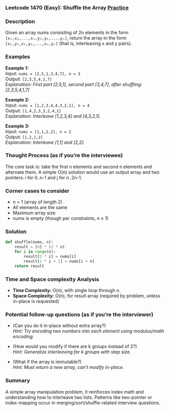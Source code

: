 ### Leetcode 1470 (Easy): Shuffle the Array [Practice](https://leetcode.com/problems/shuffle-the-array)

### Description  
Given an array nums consisting of 2n elements in the form `[x₁,x₂,...,xₙ,y₁,y₂,...,yₙ]`, return the array in the form `[x₁,y₁,x₂,y₂,...,xₙ,yₙ]` (that is, interleaving x and y pairs).

### Examples  
**Example 1:**  
Input: `nums = [2,5,1,3,4,7], n = 3`  
Output: `[2,3,5,4,1,7]`  
*Explanation: First part [2,5,1], second part [3,4,7], after shuffling: [2,3,5,4,1,7]*

**Example 2:**  
Input: `nums = [1,2,3,4,4,3,2,1], n = 4`  
Output: `[1,4,2,3,3,2,4,1]`  
*Explanation: Interleave [1,2,3,4] and [4,3,2,1].*

**Example 3:**  
Input: `nums = [1,1,2,2], n = 2`  
Output: `[1,2,1,2]`  
*Explanation: Interleave [1,1] and [2,2].*

### Thought Process (as if you’re the interviewee)  
The core task is: take the first n elements and second n elements and alternate them. A simple O(n) solution would use an output array and two pointers: i for 0..n-1 and j for n..2n-1.

### Corner cases to consider  
- n = 1 (array of length 2)
- All elements are the same
- Maximum array size
- nums is empty (though per constraints, n ≥ 1)

### Solution

```python
def shuffle(nums, n):
    result = [0] * (2 * n)
    for i in range(n):
        result[2 * i] = nums[i]
        result[2 * i + 1] = nums[i + n]
    return result
```

### Time and Space complexity Analysis  

- **Time Complexity:** O(n), with single loop through n.
- **Space Complexity:** O(n), for result array (required by problem, unless in-place is requested)

### Potential follow-up questions (as if you’re the interviewer)  

- (Can you do it in-place without extra array?)  
  *Hint: Try encoding two numbers into each element using modulus/math encoding.*

- (How would you modify if there are k groups instead of 2?)  
  *Hint: Generalize interleaving for k groups with step size.*

- (What if the array is immutable?)  
  *Hint: Must return a new array, can't modify in-place.*

### Summary
A simple array manipulation problem, it reinforces index math and understanding how to interleave two lists. Patterns like two-pointer or index-mapping occur in merging/sort/shuffle-related interview questions.